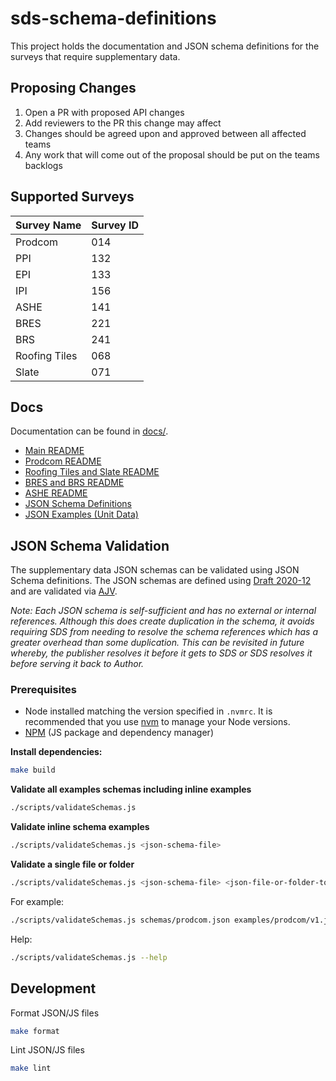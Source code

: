# sds-schema-definitions

This project holds the documentation and JSON schema definitions for the surveys that require supplementary data.

## Proposing Changes

1. Open a PR with proposed API changes
2. Add reviewers to the PR this change may affect
3. Changes should be agreed upon and approved between all affected teams
4. Any work that will come out of the proposal should be put on the teams backlogs

## Supported Surveys

| Survey Name   | Survey ID |
|---------------|-----------|
| Prodcom       | 014       |
| PPI           | 132       |
| EPI           | 133       |
| IPI           | 156       |
| ASHE          | 141       |
| BRES          | 221       |
| BRS           | 241       |
| Roofing Tiles | 068       |
| Slate         | 071       |

## Docs

Documentation can be found in [docs/](./docs).

- [Main README](docs/README.md)
- [Prodcom README](docs/prodcom.md)
- [Roofing Tiles and Slate README](docs/roofing_tiles_and_slate.md)
- [BRES and BRS README](docs/bres_and_brs.md)
- [ASHE README](docs/ashe.md)
- [JSON Schema Definitions](schemas)
- [JSON Examples (Unit Data)](examples)

## JSON Schema Validation

The supplementary data JSON schemas can be validated using JSON Schema definitions. The JSON schemas are defined using [Draft 2020-12](https://json-schema.org/specification-links.html#2020-12) and are validated via [AJV](https://ajv.js.org/).

*Note: Each JSON schema is self-sufficient and has no external or internal references. Although this does create duplication in the schema, it avoids requiring SDS from needing to resolve the schema references which has a greater overhead than some duplication. This can be revisited in future whereby, the publisher resolves it before it gets to SDS or SDS resolves it before serving it back to Author.*

### Prerequisites
- Node installed matching the version specified in `.nvmrc`. It is recommended that you use [nvm](https://github.com/nvm-sh/nvm) to manage your Node versions.
- [NPM](https://docs.npmjs.com/downloading-and-installing-node-js-and-npm) (JS package and dependency manager)

**Install dependencies:**

```bash
make build
```

**Validate all examples schemas including inline examples**

```bash
./scripts/validateSchemas.js
```

**Validate inline schema examples**

```bash
./scripts/validateSchemas.js <json-schema-file>
```

**Validate a single file or folder**

```bash
./scripts/validateSchemas.js <json-schema-file> <json-file-or-folder-to-validate>
```

For example:
```bash
./scripts/validateSchemas.js schemas/prodcom.json examples/prodcom/v1.json
```

Help:
```bash
./scripts/validateSchemas.js --help
```


## Development

Format JSON/JS files
```bash
make format
```

Lint JSON/JS files
```bash
make lint
```


